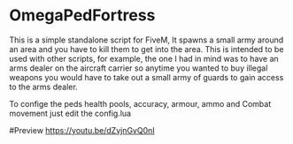 # OmegaPedFortress
This is a simple standalone script for FiveM, It spawns a small army around an area and you have to kill them to get into the area. This is intended to be used with other scripts, for example, the one I had in mind was to have an arms dealer on the aircraft carrier so anytime you wanted to buy illegal weapons you would have to take out a small army of guards to gain access to the arms dealer.

To confige the peds health pools, accuracy, armour, ammo and Combat movement just edit the config.lua 

#Preview 
https://youtu.be/dZvjnGvQ0nI

